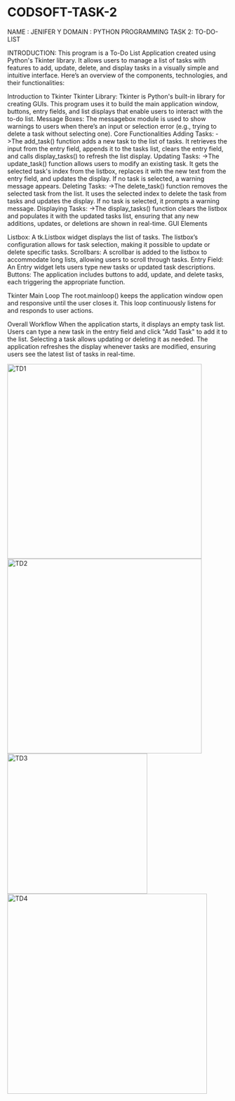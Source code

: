 # CODSOFT-TASK-2
NAME : JENIFER Y
DOMAIN : PYTHON PROGRAMMING
TASK 2: TO-DO-LIST

INTRODUCTION:
This program is a To-Do List Application created using Python's Tkinter library. It allows users to manage a list of tasks with features to add, update, delete, and display tasks in a visually simple and intuitive interface. Here’s an overview of the components, technologies, and their functionalities:

Introduction to Tkinter
Tkinter Library: Tkinter is Python's built-in library for creating GUIs. This program uses it to build the main application window, buttons, entry fields, and list displays that enable users to interact with the to-do list.
Message Boxes: The messagebox module is used to show warnings to users when there’s an input or selection error (e.g., trying to delete a task without selecting one).
Core Functionalities
Adding Tasks:
->The add_task() function adds a new task to the list of tasks. It retrieves the input from the entry field, appends it to the tasks list, clears the entry field, and calls display_tasks() to refresh the list display.
Updating Tasks:
->The update_task() function allows users to modify an existing task. It gets the selected task's index from the listbox, replaces it with the new text from the entry field, and updates the display. If no task is selected, a warning message appears.
Deleting Tasks:
->The delete_task() function removes the selected task from the list. It uses the selected index to delete the task from tasks and updates the display. If no task is selected, it prompts a warning message.
Displaying Tasks:
->The display_tasks() function clears the listbox and populates it with the updated tasks list, ensuring that any new additions, updates, or deletions are shown in real-time.
GUI Elements

Listbox: A tk.Listbox widget displays the list of tasks. The listbox’s configuration allows for task selection, making it possible to update or delete specific tasks.
Scrollbars: A scrollbar is added to the listbox to accommodate long lists, allowing users to scroll through tasks.
Entry Field: An Entry widget lets users type new tasks or updated task descriptions.
Buttons: The application includes buttons to add, update, and delete tasks, each triggering the appropriate function.

Tkinter Main Loop
The root.mainloop() keeps the application window open and responsive until the user closes it. This loop continuously listens for and responds to user actions.

Overall Workflow
When the application starts, it displays an empty task list. Users can type a new task in the entry field and click "Add Task" to add it to the list. Selecting a task allows updating or deleting it as needed. The application refreshes the display whenever tasks are modified, ensuring users see the latest list of tasks in real-time.




<img width="443" alt="TD1" src="https://github.com/user-attachments/assets/9c104c16-4b8d-42ad-b8c8-120c63716363">

<img width="443" alt="TD2" src="https://github.com/user-attachments/assets/242f929d-e021-40cb-ac62-a46ce3310546">
<img width="319" alt="TD3" src="https://github.com/user-attachments/assets/b4bfe719-9ed5-4f52-9400-fd07df3607c6">
<img width="455" alt="TD4" src="https://github.com/user-attachments/assets/be8ba162-97b3-4e7a-a2fa-25946ec14c37">
